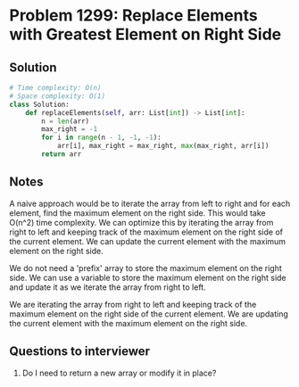 # Problem 1299: Replace Elements with Greatest Element on Right Side

## Solution

```py
# Time complexity: O(n)
# Space complexity: O(1)
class Solution:
    def replaceElements(self, arr: List[int]) -> List[int]:
        n = len(arr)
        max_right = -1
        for i in range(n - 1, -1, -1):
            arr[i], max_right = max_right, max(max_right, arr[i])
        return arr
```

## Notes

A naive approach would be to iterate the array from left to right and for each element, find the maximum element on the right side. This would take O(n^2) time complexity. We can optimize this by iterating the array from right to left and keeping track of the maximum element on the right side of the current element. We can update the current element with the maximum element on the right side.

We do not need a 'prefix' array to store the maximum element on the right side. We can use a variable to store the maximum element on the right side and update it as we iterate the array from right to left.

We are iterating the array from right to left and keeping track of the maximum element on the right side of the current element. We are updating the current element with the maximum element on the right side.

## Questions to interviewer

1. Do I need to return a new array or modify it in place?
